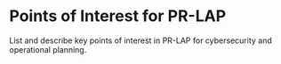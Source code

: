# Points of Interest for PR-LAP

List and describe key points of interest in PR-LAP for cybersecurity and operational planning.
